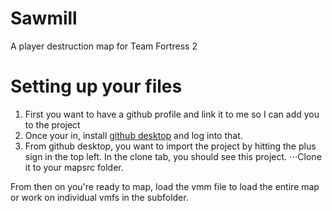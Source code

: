 # Sawmill
A player destruction map for Team Fortress 2

# Setting up your files
1. First you want to have a github profile and link it to me so I can add you to the project
2. Once your in, install [github desktop](https://desktop.github.com/) and log into that.
3. From github desktop, you want to import the project by hitting the plus sign in the top left. In the clone tab, you should see this project.
⋅⋅⋅Clone it to your mapsrc folder.

From then on you're ready to map, load the vmm file to load the entire map or work on individual vmfs in the subfolder.

